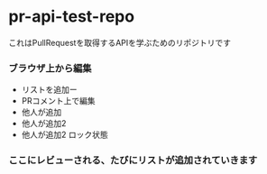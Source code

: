 # pr-api-test-repo
これはPullRequestを取得するAPIを学ぶためのリポジトリです


### ブラウザ上から編集
- リストを追加ー　
- PRコメント上で編集
- 他人が追加
- 他人が追加2
- 他人が追加2 ロック状態

### ここにレビューされる、たびにリストが追加されていきます
